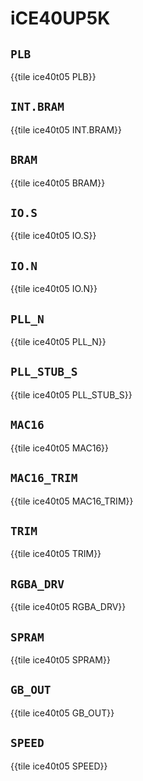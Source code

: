 # iCE40UP5K

## `PLB`

{{tile ice40t05 PLB}}

## `INT.BRAM`

{{tile ice40t05 INT.BRAM}}

## `BRAM`

{{tile ice40t05 BRAM}}

## `IO.S`

{{tile ice40t05 IO.S}}

## `IO.N`

{{tile ice40t05 IO.N}}

## `PLL_N`

{{tile ice40t05 PLL_N}}

## `PLL_STUB_S`

{{tile ice40t05 PLL_STUB_S}}

## `MAC16`

{{tile ice40t05 MAC16}}

## `MAC16_TRIM`

{{tile ice40t05 MAC16_TRIM}}

## `TRIM`

{{tile ice40t05 TRIM}}

## `RGBA_DRV`

{{tile ice40t05 RGBA_DRV}}

## `SPRAM`

{{tile ice40t05 SPRAM}}

## `GB_OUT`

{{tile ice40t05 GB_OUT}}

## `SPEED`

{{tile ice40t05 SPEED}}

